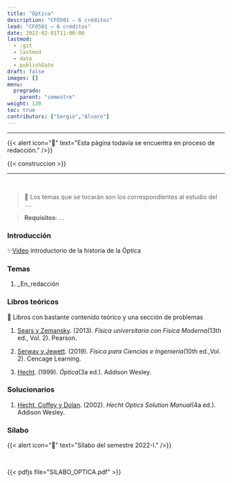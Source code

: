 ```yaml
---
title: "Óptica"
description: "CFO501 — 6 créditos"
lead: "CFO501 — 6 créditos"
date: 2022-02-01T11:00:00
lastmod:
  - :git
  - lastmod
  - date
  - publishDate
draft: false
images: []
menu:
  pregrado:
    parent: "semestre"
weight: 120
toc: true
contributors: ["Sergio","Alvaro"]
---
```


---

{{< alert icon="🔔" text="Esta página todavía se encuentra en proceso de redacción." />}}

{{< construccion >}}

---

<br>

> 📌 Los temas que se tocarán son los correspondientes al estudio del ....

[](ignored)

> <b>Requisitos</b>: ...

### Introducción

✨[Video](https://www.youtube.com/watch?v=a7ZHi2kDndo) introductorio de la historia de la Óptica

### Temas

1. _En_redacción

### Libros teóricos

🔸 Libros con bastante contenido teórico y una sección de problemas


1. [Sears y Zemansky](https://drive.google.com/file/d/1UL5N5tOzg7CX_hqzdJ27o5u6Tqovkd_6/view?usp=sharing). (2013). *Física universitaria con Física Moderna*(13th ed., Vol. 2). Pearson.

2. [Serway y Jewett](https://drive.google.com/file/d/1JEbZMzHgeeTxnWq70dh3g15DDDhn_seZ/view?usp=sharing). (2019). *Física para Ciencias e Ingeniería*(10th ed.,Vol. 2). Cencage Learning.

3. [Hecht](https://drive.google.com/file/d/1sizB_Id_OJGc3BleO8-DCzGpYJlLAT2R/view?usp=sharing). (1999). *Óptica*(3a ed.). Addison Wesley.


### Solucionarios

1. [Hecht, Coffey y Dolan](https://drive.google.com/file/d/1MaQXCpE1mw6ZP4CqUpgxyTqjvr5KK-4W/view?usp=sharing). (2002). *Hecht Optics Solution Manual*(4a ed.). Addison Wesley. 

### Sílabo

{{< alert icon="🔔" text="Sílabo del semestre 2022-I." />}}

<br>

{{< pdfjs file="SILABO_OPTICA.pdf" >}}
